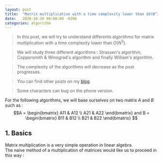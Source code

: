 ```yaml
---
layout: post
title:  "Matrix multiplication with a time complexity lower than $O(N^3)$"
date:   2020-10-30 00:08:00 -0200
categories: algorithm
---
```


> In this post, we will try to understand differents algorithms for matrix multiplication with a time complexity lower than $O(N^3)$.  

> We will study three different algorithms : Strassen's algorithm, Coppersmith & Winograd's algorithm and finally William's algorithm.  

> The complexity of the algorithms will decrease as the post progresses.  

> You can find other posts on my [blog](https://aidri.github.io/emping/blog/).  

> Some characters can bug on the phone version.

For the following algorithms, we will base ourselves on two matrix $A$ and $B$ such as :
$$A = 
\begin{bmatrix} 
A11 & A12 \\  
A21 & A22 
\end{bmatrix} 
and B = 
\begin{bmatrix} 
B11 & B12 \\  
B21 & B22 
\end{bmatrix} $$

## 1. Basics  

Matrix multiplication is a very simple operation in linear algebra.  
The naive method of a multiplication of matrices would like us to proceed in this way :  
